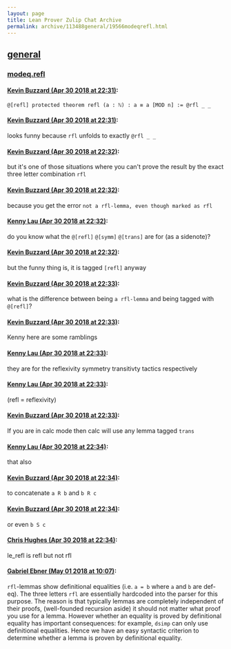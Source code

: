 ```yaml
---
layout: page
title: Lean Prover Zulip Chat Archive 
permalink: archive/113488general/19566modeqrefl.html
---
```


## [general](index.html)
### [modeq.refl](19566modeqrefl.html)

#### [Kevin Buzzard (Apr 30 2018 at 22:31)](https://leanprover.zulipchat.com/#narrow/stream/113488-general/topic/modeq.refl/near/125911585):
`@[refl] protected theorem refl (a : ℕ) : a ≡ a [MOD n] := @rfl _ _`

#### [Kevin Buzzard (Apr 30 2018 at 22:31)](https://leanprover.zulipchat.com/#narrow/stream/113488-general/topic/modeq.refl/near/125911591):
looks funny because `rfl` unfolds to exactly `@rfl _ _`

#### [Kevin Buzzard (Apr 30 2018 at 22:32)](https://leanprover.zulipchat.com/#narrow/stream/113488-general/topic/modeq.refl/near/125911637):
but it's one of those situations where you can't prove the result by the exact three letter combination `rfl`

#### [Kevin Buzzard (Apr 30 2018 at 22:32)](https://leanprover.zulipchat.com/#narrow/stream/113488-general/topic/modeq.refl/near/125911646):
because you get the error `not a rfl-lemma, even though marked as rfl`

#### [Kenny Lau (Apr 30 2018 at 22:32)](https://leanprover.zulipchat.com/#narrow/stream/113488-general/topic/modeq.refl/near/125911647):
do you know what the `@[refl]` `@[symm]` `@[trans]` are for (as a sidenote)?

#### [Kevin Buzzard (Apr 30 2018 at 22:32)](https://leanprover.zulipchat.com/#narrow/stream/113488-general/topic/modeq.refl/near/125911658):
but the funny thing is, it is tagged `[refl]` anyway

#### [Kevin Buzzard (Apr 30 2018 at 22:33)](https://leanprover.zulipchat.com/#narrow/stream/113488-general/topic/modeq.refl/near/125911673):
what is the difference between being `a rfl-lemma` and being tagged with `@[refl]`?

#### [Kevin Buzzard (Apr 30 2018 at 22:33)](https://leanprover.zulipchat.com/#narrow/stream/113488-general/topic/modeq.refl/near/125911678):
Kenny here are some ramblings

#### [Kenny Lau (Apr 30 2018 at 22:33)](https://leanprover.zulipchat.com/#narrow/stream/113488-general/topic/modeq.refl/near/125911683):
they are for the reflexivity symmetry transitivty tactics respectively

#### [Kenny Lau (Apr 30 2018 at 22:33)](https://leanprover.zulipchat.com/#narrow/stream/113488-general/topic/modeq.refl/near/125911686):
(refl = reflexivity)

#### [Kevin Buzzard (Apr 30 2018 at 22:33)](https://leanprover.zulipchat.com/#narrow/stream/113488-general/topic/modeq.refl/near/125911688):
If you are in calc mode then calc will use any lemma tagged `trans`

#### [Kenny Lau (Apr 30 2018 at 22:34)](https://leanprover.zulipchat.com/#narrow/stream/113488-general/topic/modeq.refl/near/125911732):
that also

#### [Kevin Buzzard (Apr 30 2018 at 22:34)](https://leanprover.zulipchat.com/#narrow/stream/113488-general/topic/modeq.refl/near/125911735):
to concatenate `a R b` and `b R c`

#### [Kevin Buzzard (Apr 30 2018 at 22:34)](https://leanprover.zulipchat.com/#narrow/stream/113488-general/topic/modeq.refl/near/125911738):
or even `b S c`

#### [Chris Hughes (Apr 30 2018 at 22:34)](https://leanprover.zulipchat.com/#narrow/stream/113488-general/topic/modeq.refl/near/125911741):
le_refl is refl but not rfl

#### [Gabriel Ebner (May 01 2018 at 10:07)](https://leanprover.zulipchat.com/#narrow/stream/113488-general/topic/modeq.refl/near/125934512):
`rfl`-lemmas show definitional equalities (i.e. `a = b` where `a` and `b` are def-eq).  The three letters `rfl` are essentially hardcoded into the parser for this purpose.  The reason is that typically lemmas are completely independent of their proofs, (well-founded recursion aside) it should not matter what proof you use for a lemma.  However whether an equality is proved by definitional equality has important consequences: for example, `dsimp` can only use definitional equalities.  Hence we have an easy syntactic criterion to determine whether a lemma is proven by definitional equality.

